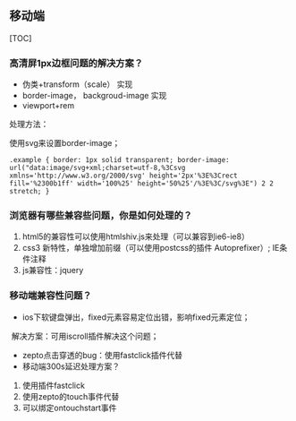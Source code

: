 ## 移动端



[TOC]

### 高清屏1px边框问题的解决方案？

- 伪类+transform（scale） 实现
- border-image， backgroud-image  实现
- viewport+rem

处理方法：

使用svg来设置border-image；

```
.example { border: 1px solid transparent; border-image: url("data:image/svg+xml;charset=utf-8,%3Csvg xmlns='http://www.w3.org/2000/svg' height='2px'%3E%3Crect fill='%2300b1ff' width='100%25' height='50%25'/%3E%3C/svg%3E") 2 2 stretch; }
```





### 浏览器有哪些兼容些问题，你是如何处理的？

1. html5的兼容性可以使用htmlshiv.js来处理（可以兼容到ie6-ie8）
2. css3 新特性，单独增加前缀（可以使用postcss的插件 Autoprefixer）;  IE条件注释
3. js兼容性：jquery





### 移动端兼容性问题？

- ios下软键盘弹出，fixed元素容易定位出错，影响fixed元素定位；

​        解决方案：可用iscroll插件解决这个问题；

- zepto点击穿透的bug：使用fastclick插件代替
- 移动端300s延迟处理方案？

1. 使用插件fastclick
2. 使用zepto的touch事件代替
3. 可以绑定ontouchstart事件

